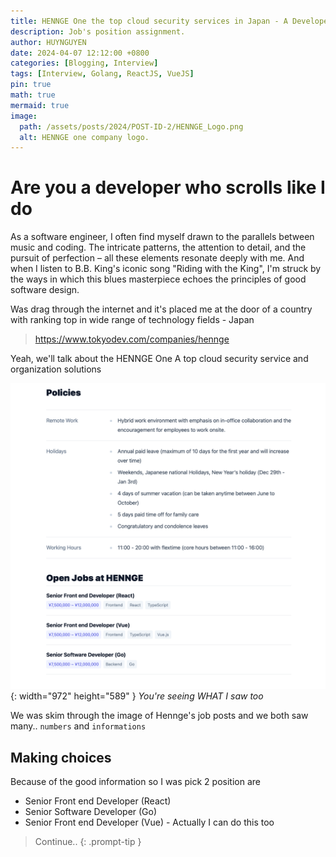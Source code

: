 ```yaml
---
title: HENNGE One the top cloud security services in Japan - A Developer's Challenge
description: Job's position assignment.
author: HUYNGUYEN	
date: 2024-04-07 12:12:00 +0800
categories: [Blogging, Interview]
tags: [Interview, Golang, ReactJS, VueJS]
pin: true
math: true
mermaid: true
image:
  path: /assets/posts/2024/POST-ID-2/HENNGE_Logo.png
  alt: HENNGE one company logo.
---
```


# Are you a developer who scrolls like I do

As a software engineer, I often find myself drawn to the parallels between music and coding. The intricate patterns, the attention to detail, and the pursuit of perfection – all these elements resonate deeply with me. And when I listen to B.B. King's iconic song "Riding with the King", I'm struck by the ways in which this blues masterpiece echoes the principles of good software design.

Was drag through the internet and it's placed me at the door of a country with ranking top in wide range of technology fields - Japan

> https://www.tokyodev.com/companies/hennge

Yeah, we'll talk about the HENNGE One A top cloud security service and organization  solutions

![Desktop View](/assets/posts/2024/POST-ID-2/CapturedJobPosts.png){: width="972" height="589" }
_You're seeing WHAT I saw too_

We was skim through the image of Hennge's job posts and we both saw many.. `numbers` and `informations` 

## Making choices

Because of the good information so I was pick 2 position are 

- Senior Front end Developer (React)
- Senior Software Developer (Go)
- Senior Front end Developer (Vue) - Actually I can do this too


> Continue..
{: .prompt-tip }